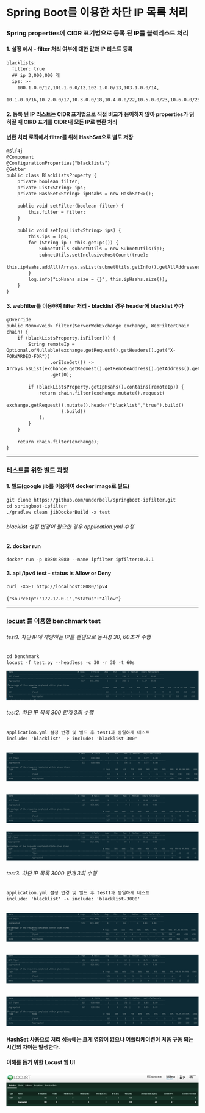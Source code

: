# Spring Boot를 이용한 차단 IP 목록 처리
### Spring properties에 CIDR 표기법으로 등록 된 IP를 블랙리스트 처리
#### 1. 설정 예시 - filter 처리 여부에 대한 값과 IP 리스트 등록
```
blacklists:
  filter: true
  ## ip 3,000,000 개
  ips: >-
    100.1.0.0/12,101.1.0.0/12,102.1.0.0/13,103.1.0.0/14,
    10.1.0.0/16,10.2.0.0/17,10.3.0.0/18,10.4.0.0/22,10.5.0.0/23,10.6.0.0/25,10.7.0.0/26
```
#### 2. 등록 된 IP 리스트는 CIDR 표기법으로 직접 비교가 용이하지 않아 properties가 읽혀질 때 CIRD 표기를 CIDR 내 모든 IP로 변환 처리
#### 변환 처리 로직에서 filter를 위해 HashSet으로 별도 저장
```
@Slf4j
@Component
@ConfigurationProperties("blacklists")
@Getter
public class BlackListsProperty {
    private boolean filter;
    private List<String> ips;
    private HashSet<String> ipHsahs = new HashSet<>();

    public void setFilter(boolean filter) {
        this.filter = filter;
    }

    public void setIps(List<String> ips) {
        this.ips = ips;
        for (String ip : this.getIps()) {
            SubnetUtils subnetUtils = new SubnetUtils(ip);
            subnetUtils.setInclusiveHostCount(true);
            this.ipHsahs.addAll(Arrays.asList(subnetUtils.getInfo().getAllAddresses()));
        }
        log.info("ipHsahs size = {}", this.ipHsahs.size());
    }
}
```
#### 3. webfilter를 이용하여 filter 처리 - blacklist 경우 header에 blacklist 추가
```
@Override
public Mono<Void> filter(ServerWebExchange exchange, WebFilterChain chain) {
    if (blackListsProperty.isFilter()) {
        String remoteIp = Optional.ofNullable(exchange.getRequest().getHeaders().get("X-FORWARDED-FOR"))
                .orElseGet(() -> Arrays.asList(exchange.getRequest().getRemoteAddress().getAddress().getHostAddress()))
                .get(0);

        if (blackListsProperty.getIpHsahs().contains(remoteIp)) {
            return chain.filter(exchange.mutate().request(
                    exchange.getRequest().mutate().header("blacklist","true").build()
                    ).build()
            );
        }
    }

    return chain.filter(exchange);
}
```
---
### 테스트를 위한 빌드 과정
#### 1. 빌드(google jib를 이용하여 docker image로 빌드)
```
git clone https://github.com/underbell/springboot-ipfilter.git
cd springboot-ipfilter
./gradlew clean jibDockerBuild -x test 
```
###### blacklist 설정 변경이 필요한 경우 application.yml 수정

#### 2. docker run
```
docker run -p 8080:8080 --name ipfilter ipfilter:0.0.1
```

#### 3. api /ipv4 test - status is Allow or Deny
```
curl -XGET http://localhost:8080/ipv4

{"sourceIp":"172.17.0.1","status":"Allow"}
```
---
### [locust](https://locust.io/) 를 이용한 benchmark test 
###### test1. 차단 IP에 해당하는 IP를 랜덤으로 동시성 30, 60초가 수행
```
cd benchmark
locust -f test.py --headless -c 30 -r 30 -t 60s
```
![test1](benchmark/test1.png)
###### test2. 차단 IP 목록 300 만개 3회 수행
```
application.yml 설정 변경 및 빌드 후 test1과 동일하게 테스트
include: 'blacklist' -> include: 'blacklist-300'
```
![test2-1](benchmark/test2-1.png)
---
![test2-2](benchmark/test2-2.png)
---
![test2-3](benchmark/test2-3.png)
###### test3. 차단 IP 목록 3000 만개 3회 수행
```
application.yml 설정 변경 및 빌드 후 test1과 동일하게 테스트
include: 'blacklist' -> include: 'blacklist-3000'
```
![test3-1](benchmark/test3-1.png)
---
![test3-2](benchmark/test3-2.png)
---
![test3-3](benchmark/test3-3.png)
---

#### HashSet 사용으로 처리 성능에는 크게 영향이 없으나 어플리케이션이 처음 구동 되는 시간의 차이는 발생한다.
#### 이해를 돕기 위한 Locust 웹 UI
![test-web](benchmark/test-web.png)

